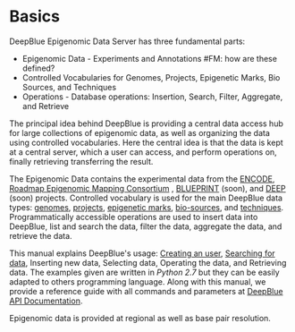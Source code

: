 # Basics
DeepBlue Epigenomic Data Server has three fundamental parts:
 * Epigenomic Data - Experiments and Annotations #FM: how are these defined?
 * Controlled Vocabularies for Genomes, Projects, Epigenetic Marks, Bio Sources, and Techniques
 * Operations - Database operations: Insertion, Search, Filter, Aggregate, and Retrieve

The principal idea behind DeepBlue is providing a central data access hub for large collections of epigenomic data, as well as organizing the data using controlled vocabularies. 
Here the central idea is that the data is kept at a central server, which a user can access, and perform operations on, finally retrieving transferring the result.

The Epigenomic Data contains the experimental data from the [ENCODE](https://www.genome.gov/encode/), [Roadmap Epigenomic Mapping Consortium](http://www.roadmapepigenomics.org/) , [BLUEPRINT](http://www.blueprint-epigenome.eu/) (soon), and [DEEP](http://www.deutsches-epigenom-programm.de/epigenomics/) (soon) projects.
Controlled vocabulary is used for the main DeepBlue data types: [genomes](../02-data-types/genomes.md), [projects](../02-data-types/projects.md), [epigenetic marks](../02-data-types/epigenetic-marks.md), [bio-sources](../02-data-types/bio-sources.md), and [techniques](../02-data-types/techniques.md). Programmatically accessible operations are used to insert data into DeepBlue, list and search the data, filter the data, aggregate the data, and retrieve the data.

This manual explains DeepBlue's usage: [Creating an user](creating-user.md), [Searching for data](searching.md), Inserting new data, Selecting data, Operating the data, and Retrieving data. The examples given are written in *Python 2.7* but they can be easily adapted to others programming language. Along with this manual, we provide a reference guide with all commands and parameters at [DeepBlue API Documentation](http://deepblue.mpi-inf.mpg.de/api.html).

Epigenomic data is provided at regional as well as base pair resolution.
